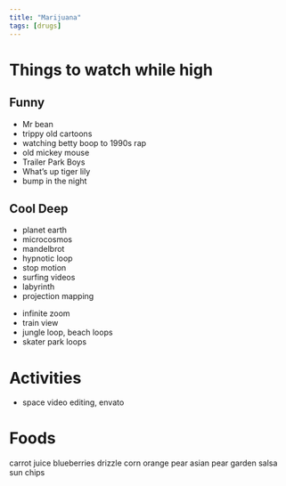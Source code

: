 ```yaml
---
title: "Marijuana"
tags: [drugs]
---
```


# Things to watch while high

## Funny
* Mr bean
* trippy old cartoons
* watching betty boop to 1990s rap
* old mickey mouse
* Trailer Park Boys
* What’s up tiger lily
* bump in the night 



## Cool Deep
* planet earth 
* microcosmos
* mandelbrot 
* hypnotic loop
* stop motion
* surfing videos
* labyrinth
* projection mapping
- infinite zoom
- train view
- jungle loop, beach loops
- skater park loops

# Activities
- space video editing, envato 





# Foods
carrot juice
blueberries
drizzle corn
orange
pear
asian pear
garden salsa sun chips
